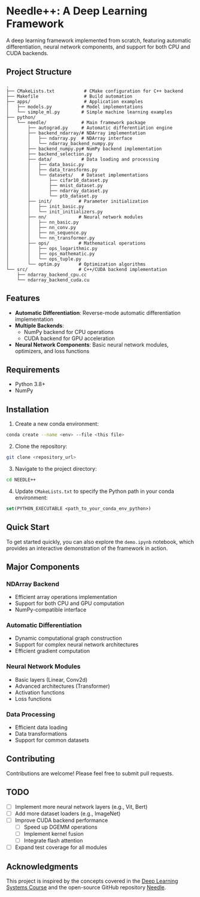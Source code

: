 # Needle++: A Deep Learning Framework

A deep learning framework implemented from scratch, featuring automatic differentiation, neural network components, and support for both CPU and CUDA backends.

## Project Structure

```
.
├── CMakeLists.txt           # CMake configuration for C++ backend
├── Makefile                 # Build automation
├── apps/                    # Application examples
│   ├── models.py           # Model implementations
│   └── simple_ml.py        # Simple machine learning examples
├── python/
│   └── needle/             # Main framework package
│       ├── autograd.py     # Automatic differentiation engine
│       ├── backend_ndarray/# NDArray implementation
│       │   ├── ndarray.py  # NDArray interface
│       │   └── ndarray_backend_numpy.py
│       ├── backend_numpy.py# NumPy backend implementation
│       ├── backend_selection.py
│       ├── data/           # Data loading and processing
│       │   ├── data_basic.py
│       │   ├── data_transforms.py
│       │   └── datasets/   # Dataset implementations
│       │       ├── cifar10_dataset.py
│       │       ├── mnist_dataset.py
│       │       ├── ndarray_dataset.py
│       │       └── ptb_dataset.py
│       ├── init/          # Parameter initialization
│       │   ├── init_basic.py
│       │   └── init_initializers.py
│       ├── nn/            # Neural network modules
│       │   ├── nn_basic.py
│       │   ├── nn_conv.py
│       │   ├── nn_sequence.py
│       │   └── nn_transformer.py
│       ├── ops/           # Mathematical operations
│       │   ├── ops_logarithmic.py
│       │   ├── ops_mathematic.py
│       │   └── ops_tuple.py
│       └── optim.py       # Optimization algorithms
└── src/                   # C++/CUDA backend implementation
    ├── ndarray_backend_cpu.cc
    └── ndarray_backend_cuda.cu
```

## Features

- **Automatic Differentiation**: Reverse-mode automatic differentiation implementation
- **Multiple Backends**:
  - NumPy backend for CPU operations
  - CUDA backend for GPU acceleration
- **Neural Network Components**: Basic neural network modules, optimizers, and loss functions

## Requirements

- Python 3.8+
- NumPy

## Installation

1. Create a new conda environment:

```bash
conda create --name <env> --file <this file>
```

2. Clone the repository:

```bash
git clone <repository_url>
```

3. Navigate to the project directory:

```bash
cd NEEDLE++
```

4. Update `CMakeLists.txt` to specify the Python path in your conda environment:

```cmake
set(PYTHON_EXECUTABLE <path_to_your_conda_env_python>)
```

## Quick Start

To get started quickly, you can also explore the `demo.ipynb` notebook, which provides an interactive demonstration of the framework in action.

## Major Components

### NDArray Backend

- Efficient array operations implementation
- Support for both CPU and GPU computation
- NumPy-compatible interface

### Automatic Differentiation

- Dynamic computational graph construction
- Support for complex neural network architectures
- Efficient gradient computation

### Neural Network Modules

- Basic layers (Linear, Conv2d)
- Advanced architectures (Transformer)
- Activation functions
- Loss functions

### Data Processing

- Efficient data loading
- Data transformations
- Support for common datasets

## Contributing

Contributions are welcome! Please feel free to submit pull requests.

## TODO

- [ ] Implement more neural network layers (e.g., Vit, Bert)
- [ ] Add more dataset loaders (e.g., ImageNet)
- [ ] Improve CUDA backend performance
  - [ ] Speed up DGEMM operations
  - [ ] Implement kernel fusion
  - [ ] Integrate flash attention
- [ ] Expand test coverage for all modules

## Acknowledgments

This project is inspired by the concepts covered in the [Deep Learning Systems Course](https://dlsyscourse.org/lectures/) and the open-source GitHub repository [Needle](https://github.com/YconquestY/Needle).

